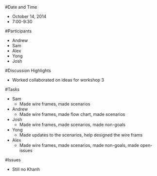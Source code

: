 #Date and Time
  * October 14, 2014
  * 7:00-9:30

#Participants
  * Andrew
  * Sam
  * Alex
  * Yong
  * Josh

#Discussion Highlights
  * Worked collaborated on ideas for workshop 3

#Tasks
  * Sam
    * Made wire frames, made scenarios
  * Andrew
    * Made wire frames, made flow chart, made scenarios
  * Josh
    * Made wire frames, made scenarios, made non-goals
  * Yong
    * Made updates to the scenarios, help designed the wire frams
  * Alex
    * Made wire frames, made scenarios, made non-goals, made open-issues

#Issues
  * Still no Khanh